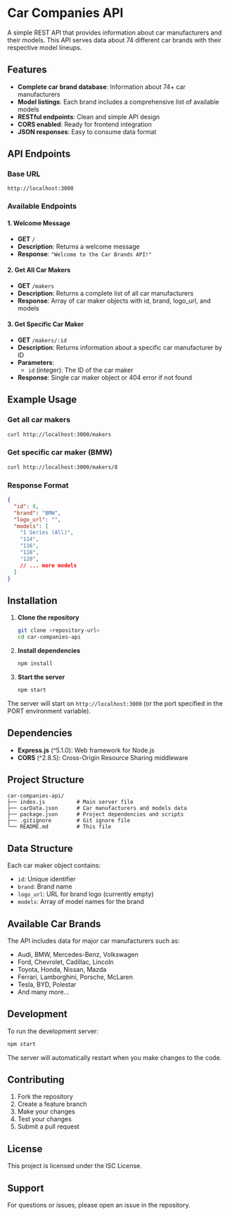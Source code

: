 # Car Companies API

A simple REST API that provides information about car manufacturers and their models. This API serves data about 74 different car brands with their respective model lineups.

## Features

- **Complete car brand database**: Information about 74+ car manufacturers
- **Model listings**: Each brand includes a comprehensive list of available models
- **RESTful endpoints**: Clean and simple API design
- **CORS enabled**: Ready for frontend integration
- **JSON responses**: Easy to consume data format

## API Endpoints

### Base URL
```
http://localhost:3000
```

### Available Endpoints

#### 1. Welcome Message
- **GET** `/`
- **Description**: Returns a welcome message
- **Response**: `"Welcome to the Car Brands API!"`

#### 2. Get All Car Makers
- **GET** `/makers`
- **Description**: Returns a complete list of all car manufacturers
- **Response**: Array of car maker objects with id, brand, logo_url, and models

#### 3. Get Specific Car Maker
- **GET** `/makers/:id`
- **Description**: Returns information about a specific car manufacturer by ID
- **Parameters**: 
  - `id` (integer): The ID of the car maker
- **Response**: Single car maker object or 404 error if not found

## Example Usage

### Get all car makers
```bash
curl http://localhost:3000/makers
```

### Get specific car maker (BMW)
```bash
curl http://localhost:3000/makers/8
```

### Response Format

```json
{
  "id": 8,
  "brand": "BMW",
  "logo_url": "",
  "models": [
    "1 Series (All)",
    "114",
    "116",
    "118",
    "120",
    // ... more models
  ]
}
```

## Installation

1. **Clone the repository**
   ```bash
   git clone <repository-url>
   cd car-companies-api
   ```

2. **Install dependencies**
   ```bash
   npm install
   ```

3. **Start the server**
   ```bash
   npm start
   ```

The server will start on `http://localhost:3000` (or the port specified in the PORT environment variable).

## Dependencies

- **Express.js** (^5.1.0): Web framework for Node.js
- **CORS** (^2.8.5): Cross-Origin Resource Sharing middleware

## Project Structure

```
car-companies-api/
├── index.js          # Main server file
├── carData.json      # Car manufacturers and models data
├── package.json      # Project dependencies and scripts
├── .gitignore        # Git ignore file
└── README.md         # This file
```

## Data Structure

Each car maker object contains:
- `id`: Unique identifier
- `brand`: Brand name
- `logo_url`: URL for brand logo (currently empty)
- `models`: Array of model names for the brand

## Available Car Brands

The API includes data for major car manufacturers such as:
- Audi, BMW, Mercedes-Benz, Volkswagen
- Ford, Chevrolet, Cadillac, Lincoln
- Toyota, Honda, Nissan, Mazda
- Ferrari, Lamborghini, Porsche, McLaren
- Tesla, BYD, Polestar
- And many more...

## Development

To run the development server:

```bash
npm start
```

The server will automatically restart when you make changes to the code.

## Contributing

1. Fork the repository
2. Create a feature branch
3. Make your changes
4. Test your changes
5. Submit a pull request

## License

This project is licensed under the ISC License.

## Support

For questions or issues, please open an issue in the repository.
